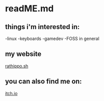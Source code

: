# readME.md
## things i'm interested in:
  -linux
  -keyboards
  -gamedev
  -FOSS in general
## my website
 [rathippo.sh](http://rathippo.sh)
## you can also find me on:
 [itch.io](https://rathippo.itch.io)
<!---
ratHippo/ratHippo is a ✨ special ✨ repository because its `README.md` (this file) appears on your GitHub profile.
You can click the Preview link to take a look at your changes.
--->
